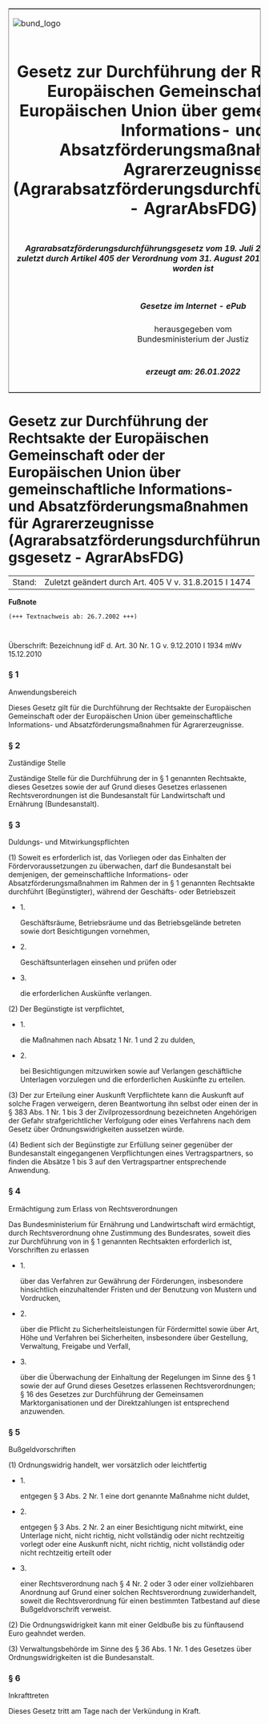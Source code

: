 <span id="DECKBLATT.html"></span>

<table border="0" frame="border" width="100%">

<tr valign="top">

<td align="left">

![bund\_logo](BfJ_2021_Web_de_de.gif)

</td>

<td align="right">

 

</td>

</tr>

<tr align="center" valign="middle">

<td colspan="2">

# Gesetz zur Durchführung der Rechtsakte der Europäischen Gemeinschaft oder der Europäischen Union über gemeinschaftliche Informations- und Absatzförderungsmaßnahmen für Agrarerzeugnisse (Agrarabsatzförderungsdurchführungsgesetz - AgrarAbsFDG)

</td>

</tr>

<tr align="center" valign="middle">

<td colspan="2">

##### Agrarabsatzförderungsdurchführungsgesetz vom 19. Juli 2002 (BGBl. I S. 2688), das zuletzt durch Artikel 405 der Verordnung vom 31. August 2015 (BGBl. I S. 1474) geändert worden ist

</td>

</tr>

<tr align="center" valign="middle">

<td colspan="2">

  
  

##### Gesetze im Internet - ePub  
  
herausgegeben vom  
Bundesministerium der Justiz

</td>

</tr>

<tr align="center" valign="bottom">

<td colspan="2">

  
  

##### erzeugt am: 26.01.2022

</td>

</tr>

</table>

<span id="BJNR268800002.html"></span>

# Gesetz zur Durchführung der Rechtsakte der Europäischen Gemeinschaft oder der Europäischen Union über gemeinschaftliche Informations- und Absatzförderungsmaßnahmen für Agrarerzeugnisse (Agrarabsatzförderungsdurchführungsgesetz - AgrarAbsFDG)

<div>

<div class="jnhtml">

|        |                                                       |
| ------ | ----------------------------------------------------- |
| Stand: | Zuletzt geändert durch Art. 405 V v. 31.8.2015 I 1474 |

</div>

</div>

<div>

  
**Fußnote**

<div class="jnhtml">

<div>

<div class="jurAbsatz">

  

``` 
(+++ Textnachweis ab: 26.7.2002 +++)

 
```

Überschrift: Bezeichnung idF d. Art. 30 Nr. 1 G v. 9.12.2010 I 1934 mWv
15.12.2010

</div>

</div>

</div>

</div>

<span id="BJNR268800002BJNE000101377.html"></span>

### § 1  
Anwendungsbereich

<div>

<div class="jnhtml">

<div>

<div class="jurAbsatz">

Dieses Gesetz gilt für die Durchführung der Rechtsakte der Europäischen
Gemeinschaft oder der Europäischen Union über gemeinschaftliche
Informations- und Absatzförderungsmaßnahmen für Agrarerzeugnisse.

</div>

</div>

</div>

</div>

<span id="BJNR268800002BJNE000200000.html"></span>

### § 2  
Zuständige Stelle

<div>

<div class="jnhtml">

<div>

<div class="jurAbsatz">

Zuständige Stelle für die Durchführung der in § 1 genannten Rechtsakte,
dieses Gesetzes sowie der auf Grund dieses Gesetzes erlassenen
Rechtsverordnungen ist die Bundesanstalt für Landwirtschaft und
Ernährung (Bundesanstalt).

</div>

</div>

</div>

</div>

<span id="BJNR268800002BJNE000300000.html"></span>

### § 3  
Duldungs- und Mitwirkungspflichten

<div>

<div class="jnhtml">

<div>

<div class="jurAbsatz">

(1) Soweit es erforderlich ist, das Vorliegen oder das Einhalten der
Fördervoraussetzungen zu überwachen, darf die Bundesanstalt bei
demjenigen, der gemeinschaftliche Informations- oder
Absatzförderungsmaßnahmen im Rahmen der in § 1 genannten Rechtsakte
durchführt (Begünstigter), während der Geschäfts- oder Betriebszeit

  - 1\.
    
    <div style="">
    
    Geschäftsräume, Betriebsräume und das Betriebsgelände betreten sowie
    dort Besichtigungen vornehmen,
    
    </div>

  - 2\.
    
    <div style="">
    
    Geschäftsunterlagen einsehen und prüfen oder
    
    </div>

  - 3\.
    
    <div style="">
    
    die erforderlichen Auskünfte verlangen.
    
    </div>

</div>

<div class="jurAbsatz">

(2) Der Begünstigte ist verpflichtet,

  - 1\.
    
    <div style="">
    
    die Maßnahmen nach Absatz 1 Nr. 1 und 2 zu dulden,
    
    </div>

  - 2\.
    
    <div style="">
    
    bei Besichtigungen mitzuwirken sowie auf Verlangen geschäftliche
    Unterlagen vorzulegen und die erforderlichen Auskünfte zu erteilen.
    
    </div>

</div>

<div class="jurAbsatz">

(3) Der zur Erteilung einer Auskunft Verpflichtete kann die Auskunft auf
solche Fragen verweigern, deren Beantwortung ihn selbst oder einen der
in § 383 Abs. 1 Nr. 1 bis 3 der Zivilprozessordnung bezeichneten
Angehörigen der Gefahr strafgerichtlicher Verfolgung oder eines
Verfahrens nach dem Gesetz über Ordnungswidrigkeiten aussetzen würde.

</div>

<div class="jurAbsatz">

(4) Bedient sich der Begünstigte zur Erfüllung seiner gegenüber der
Bundesanstalt eingegangenen Verpflichtungen eines Vertragspartners, so
finden die Absätze 1 bis 3 auf den Vertragspartner entsprechende
Anwendung.

</div>

</div>

</div>

</div>

<span id="BJNR268800002BJNE000403301.html"></span>

### § 4  
Ermächtigung zum Erlass von Rechtsverordnungen

<div>

<div class="jnhtml">

<div>

<div class="jurAbsatz">

Das Bundesministerium für Ernährung und Landwirtschaft wird ermächtigt,
durch Rechtsverordnung ohne Zustimmung des Bundesrates, soweit dies zur
Durchführung von in § 1 genannten Rechtsakten erforderlich ist,
Vorschriften zu erlassen

  - 1\.
    
    <div style="">
    
    über das Verfahren zur Gewährung der Förderungen, insbesondere
    hinsichtlich einzuhaltender Fristen und der Benutzung von Mustern
    und Vordrucken,
    
    </div>

  - 2\.
    
    <div style="">
    
    über die Pflicht zu Sicherheitsleistungen für Fördermittel sowie
    über Art, Höhe und Verfahren bei Sicherheiten, insbesondere über
    Gestellung, Verwaltung, Freigabe und Verfall,
    
    </div>

  - 3\.
    
    <div style="">
    
    über die Überwachung der Einhaltung der Regelungen im Sinne des § 1
    sowie der auf Grund dieses Gesetzes erlassenen Rechtsverordnungen; §
    16 des Gesetzes zur Durchführung der Gemeinsamen Marktorganisationen
    und der Direktzahlungen ist entsprechend anzuwenden.
    
    </div>

</div>

</div>

</div>

</div>

<span id="BJNR268800002BJNE000500000.html"></span>

### § 5  
Bußgeldvorschriften

<div>

<div class="jnhtml">

<div>

<div class="jurAbsatz">

(1) Ordnungswidrig handelt, wer vorsätzlich oder leichtfertig

  - 1\.
    
    <div style="">
    
    entgegen § 3 Abs. 2 Nr. 1 eine dort genannte Maßnahme nicht duldet,
    
    </div>

  - 2\.
    
    <div style="">
    
    entgegen § 3 Abs. 2 Nr. 2 an einer Besichtigung nicht mitwirkt, eine
    Unterlage nicht, nicht richtig, nicht vollständig oder nicht
    rechtzeitig vorlegt oder eine Auskunft nicht, nicht richtig, nicht
    vollständig oder nicht rechtzeitig erteilt oder
    
    </div>

  - 3\.
    
    <div style="">
    
    einer Rechtsverordnung nach § 4 Nr. 2 oder 3 oder einer
    vollziehbaren Anordnung auf Grund einer solchen Rechtsverordnung
    zuwiderhandelt, soweit die Rechtsverordnung für einen bestimmten
    Tatbestand auf diese Bußgeldvorschrift verweist.
    
    </div>

</div>

<div class="jurAbsatz">

(2) Die Ordnungswidrigkeit kann mit einer Geldbuße bis zu fünftausend
Euro geahndet werden.

</div>

<div class="jurAbsatz">

(3) Verwaltungsbehörde im Sinne des § 36 Abs. 1 Nr. 1 des Gesetzes über
Ordnungswidrigkeiten ist die Bundesanstalt.

</div>

</div>

</div>

</div>

<span id="BJNR268800002BJNE000600000.html"></span>

### § 6  
Inkrafttreten

<div>

<div class="jnhtml">

<div>

<div class="jurAbsatz">

Dieses Gesetz tritt am Tage nach der Verkündung in Kraft.

</div>

</div>

</div>

</div>

